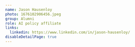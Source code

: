 ```yaml
---
name: Jason Hausenloy
photo: 1676102906456.jpeg
group: Alumni
role: AI policy affiliate
links:
  linkedin: https://www.linkedin.com/in/jason-hausenloy/
disableDetailPage: true
---
```

